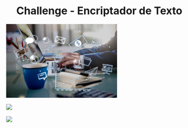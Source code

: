 <h1 align="center"> Challenge - Encriptador de Texto </h1>

<img src="./img/logoProyectoEncriptador.jpg" width="300" heigth="100" alt="Logo del programa de encriptación de textos">

<p align="left">
   <img src="https://img.shields.io/badge/STATUS-EN%20DESAROLLO-green">
   </p>

<p align="left">
   <img src="https://img.shields.io/aur/última modificación:/:julio">
   </p>

